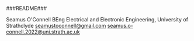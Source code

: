 ###README###

Seamus O'Connell
BEng Electrical and Electronic Engineering, University of Strathclyde
seamustoconnell@gmail.com
seamus.o-connell.2022@uni.strath.ac.uk
